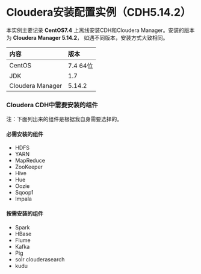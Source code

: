 Cloudera安装配置实例（CDH5.14.2）
=================================================================================
本实例主要记录 **CentOS7.4** 上离线安装CDH和Cloudera Manager。安装的版本为 **Cloudera Manager 5.14.2**，
如遇不同版本，安装方式大致相同。

| 内容 | 版本 |
| :----| :---|
| CentOS | 7.4 64位 |
| JDK | 1.7 |
| Cloudera Manager | 5.14.2 |


### Cloudera CDH中需要安装的组件
注：下面列出来的组件是根据我自身需要选择的。

#### 必需安装的组件
+ HDFS                                          
+ YARN                                          
+ MapReduce                                    
+ ZooKeeper                                     
+ Hive                                          
+ Hue                                           
+ Oozie                                         
+ Sqoop1                                        
+ Impala                                        

#### 按需安装的组件
+ Spark
+ HBase
+ Flume
+ Kafka
+ Pig
+ solr clouderasearch
+ kudu
